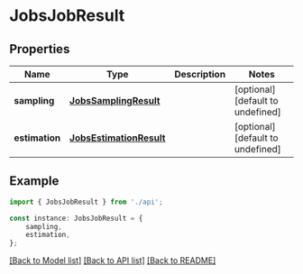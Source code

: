 # JobsJobResult


## Properties

Name | Type | Description | Notes
------------ | ------------- | ------------- | -------------
**sampling** | [**JobsSamplingResult**](JobsSamplingResult.md) |  | [optional] [default to undefined]
**estimation** | [**JobsEstimationResult**](JobsEstimationResult.md) |  | [optional] [default to undefined]

## Example

```typescript
import { JobsJobResult } from './api';

const instance: JobsJobResult = {
    sampling,
    estimation,
};
```

[[Back to Model list]](../README.md#documentation-for-models) [[Back to API list]](../README.md#documentation-for-api-endpoints) [[Back to README]](../README.md)
